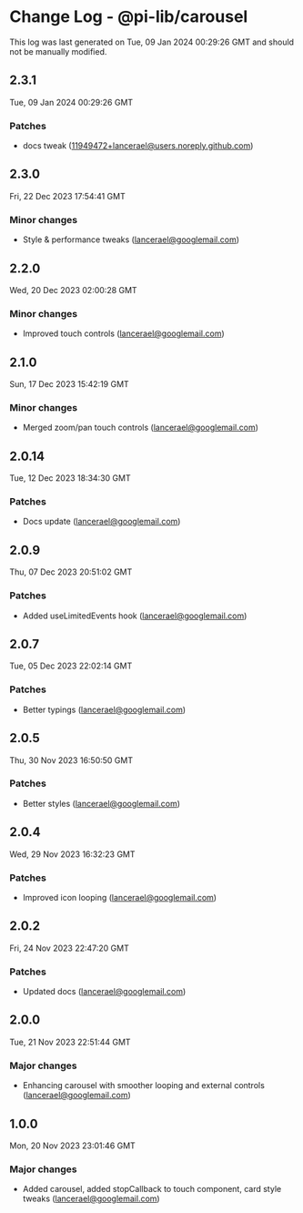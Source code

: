 # Change Log - @pi-lib/carousel

This log was last generated on Tue, 09 Jan 2024 00:29:26 GMT and should not be manually modified.

<!-- Start content -->

## 2.3.1

Tue, 09 Jan 2024 00:29:26 GMT

### Patches

- docs tweak (11949472+lancerael@users.noreply.github.com)

## 2.3.0

Fri, 22 Dec 2023 17:54:41 GMT

### Minor changes

- Style & performance tweaks (lancerael@googlemail.com)

## 2.2.0

Wed, 20 Dec 2023 02:00:28 GMT

### Minor changes

- Improved touch controls (lancerael@googlemail.com)

## 2.1.0

Sun, 17 Dec 2023 15:42:19 GMT

### Minor changes

- Merged zoom/pan touch controls (lancerael@googlemail.com)

## 2.0.14

Tue, 12 Dec 2023 18:34:30 GMT

### Patches

- Docs update (lancerael@googlemail.com)

## 2.0.9

Thu, 07 Dec 2023 20:51:02 GMT

### Patches

- Added useLimitedEvents hook (lancerael@googlemail.com)

## 2.0.7

Tue, 05 Dec 2023 22:02:14 GMT

### Patches

- Better typings (lancerael@googlemail.com)

## 2.0.5

Thu, 30 Nov 2023 16:50:50 GMT

### Patches

- Better styles (lancerael@googlemail.com)

## 2.0.4

Wed, 29 Nov 2023 16:32:23 GMT

### Patches

- Improved icon looping (lancerael@googlemail.com)

## 2.0.2

Fri, 24 Nov 2023 22:47:20 GMT

### Patches

- Updated docs (lancerael@googlemail.com)

## 2.0.0

Tue, 21 Nov 2023 22:51:44 GMT

### Major changes

- Enhancing carousel with smoother looping and external controls (lancerael@googlemail.com)

## 1.0.0

Mon, 20 Nov 2023 23:01:46 GMT

### Major changes

- Added carousel, added stopCallback to touch component, card style tweaks (lancerael@googlemail.com)
